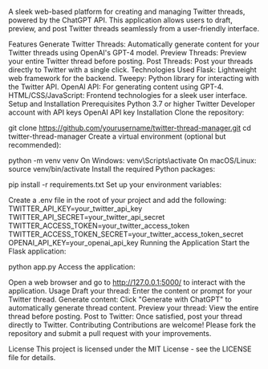 A sleek web-based platform for creating and managing Twitter threads, powered by the ChatGPT API. This application allows users to draft, preview, and post Twitter threads seamlessly from a user-friendly interface.

Features
Generate Twitter Threads: Automatically generate content for your Twitter threads using OpenAI's GPT-4 model.
Preview Threads: Preview your entire Twitter thread before posting.
Post Threads: Post your threads directly to Twitter with a single click.
Technologies Used
Flask: Lightweight web framework for the backend.
Tweepy: Python library for interacting with the Twitter API.
OpenAI API: For generating content using GPT-4.
HTML/CSS/JavaScript: Frontend technologies for a sleek user interface.
Setup and Installation
Prerequisites
Python 3.7 or higher
Twitter Developer account with API keys
OpenAI API key
Installation
Clone the repository:

git clone https://github.com/yourusername/twitter-thread-manager.git
cd twitter-thread-manager
Create a virtual environment (optional but recommended):

python -m venv venv
On Windows: venv\Scripts\activate
On macOS/Linux: source venv/bin/activate
Install the required Python packages:

pip install -r requirements.txt
Set up your environment variables:

Create a .env file in the root of your project and add the following:
TWITTER_API_KEY=your_twitter_api_key
TWITTER_API_SECRET=your_twitter_api_secret
TWITTER_ACCESS_TOKEN=your_twitter_access_token
TWITTER_ACCESS_TOKEN_SECRET=your_twitter_access_token_secret
OPENAI_API_KEY=your_openai_api_key
Running the Application
Start the Flask application:

python app.py
Access the application:

Open a web browser and go to http://127.0.0.1:5000/ to interact with the application.
Usage
Draft your thread: Enter the content or prompt for your Twitter thread.
Generate content: Click "Generate with ChatGPT" to automatically generate thread content.
Preview your thread: View the entire thread before posting.
Post to Twitter: Once satisfied, post your thread directly to Twitter.
Contributing
Contributions are welcome! Please fork the repository and submit a pull request with your improvements.

License
This project is licensed under the MIT License - see the LICENSE file for details.
